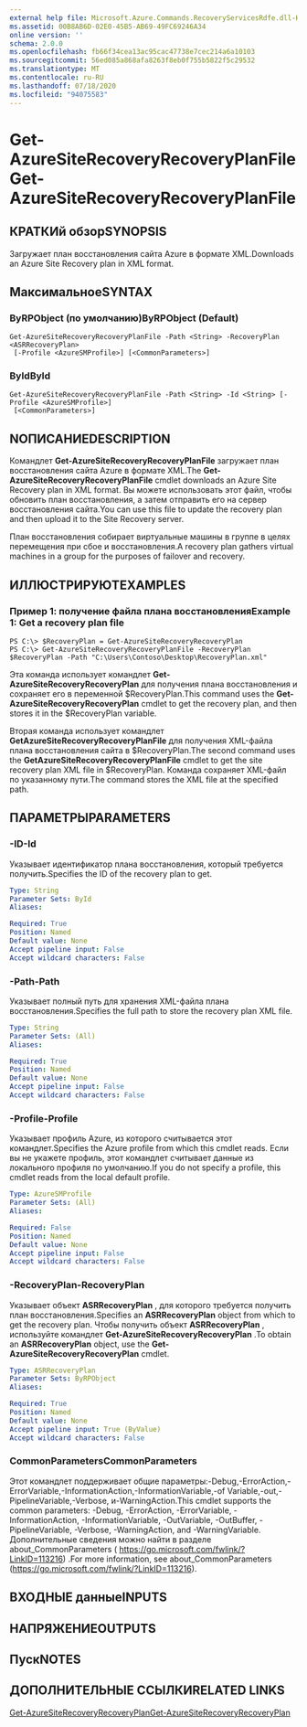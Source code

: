 ```yaml
---
external help file: Microsoft.Azure.Commands.RecoveryServicesRdfe.dll-Help.xml
ms.assetid: 00B8AB6D-02E0-45B5-AB69-49FC69246A34
online version: ''
schema: 2.0.0
ms.openlocfilehash: fb66f34cea13ac95cac47738e7cec214a6a10103
ms.sourcegitcommit: 56ed085a868afa8263f8eb0f755b5822f5c29532
ms.translationtype: MT
ms.contentlocale: ru-RU
ms.lasthandoff: 07/18/2020
ms.locfileid: "94075583"
---
```

# <span data-ttu-id="d66d3-101">Get-AzureSiteRecoveryRecoveryPlanFile</span><span class="sxs-lookup"><span data-stu-id="d66d3-101">Get-AzureSiteRecoveryRecoveryPlanFile</span></span>

## <span data-ttu-id="d66d3-102">КРАТКИй обзор</span><span class="sxs-lookup"><span data-stu-id="d66d3-102">SYNOPSIS</span></span>
<span data-ttu-id="d66d3-103">Загружает план восстановления сайта Azure в формате XML.</span><span class="sxs-lookup"><span data-stu-id="d66d3-103">Downloads an Azure Site Recovery plan in XML format.</span></span>

## <span data-ttu-id="d66d3-104">Максимальное</span><span class="sxs-lookup"><span data-stu-id="d66d3-104">SYNTAX</span></span>

### <span data-ttu-id="d66d3-105">ByRPObject (по умолчанию)</span><span class="sxs-lookup"><span data-stu-id="d66d3-105">ByRPObject (Default)</span></span>
```
Get-AzureSiteRecoveryRecoveryPlanFile -Path <String> -RecoveryPlan <ASRRecoveryPlan>
 [-Profile <AzureSMProfile>] [<CommonParameters>]
```

### <span data-ttu-id="d66d3-106">ById</span><span class="sxs-lookup"><span data-stu-id="d66d3-106">ById</span></span>
```
Get-AzureSiteRecoveryRecoveryPlanFile -Path <String> -Id <String> [-Profile <AzureSMProfile>]
 [<CommonParameters>]
```

## <span data-ttu-id="d66d3-107">NОПИСАНИЕ</span><span class="sxs-lookup"><span data-stu-id="d66d3-107">DESCRIPTION</span></span>
<span data-ttu-id="d66d3-108">Командлет **Get-AzureSiteRecoveryRecoveryPlanFile** загружает план восстановления сайта Azure в формате XML.</span><span class="sxs-lookup"><span data-stu-id="d66d3-108">The **Get-AzureSiteRecoveryRecoveryPlanFile** cmdlet downloads an Azure Site Recovery plan in XML format.</span></span>
<span data-ttu-id="d66d3-109">Вы можете использовать этот файл, чтобы обновить план восстановления, а затем отправить его на сервер восстановления сайта.</span><span class="sxs-lookup"><span data-stu-id="d66d3-109">You can use this file to update the recovery plan and then upload it to the Site Recovery server.</span></span>

<span data-ttu-id="d66d3-110">План восстановления собирает виртуальные машины в группе в целях перемещения при сбое и восстановления.</span><span class="sxs-lookup"><span data-stu-id="d66d3-110">A recovery plan gathers virtual machines in a group for the purposes of failover and recovery.</span></span>

## <span data-ttu-id="d66d3-111">ИЛЛЮСТРИРУЮТ</span><span class="sxs-lookup"><span data-stu-id="d66d3-111">EXAMPLES</span></span>

### <span data-ttu-id="d66d3-112">Пример 1: получение файла плана восстановления</span><span class="sxs-lookup"><span data-stu-id="d66d3-112">Example 1: Get a recovery plan file</span></span>
```
PS C:\> $RecoveryPlan = Get-AzureSiteRecoveryRecoveryPlan 
PS C:\> Get-AzureSiteRecoveryRecoveryPlanFile -RecoveryPlan $RecoveryPlan -Path "C:\Users\Contoso\Desktop\RecoveryPlan.xml"
```

<span data-ttu-id="d66d3-113">Эта команда использует командлет **Get-AzureSiteRecoveryRecoveryPlan** для получения плана восстановления и сохраняет его в переменной $RecoveryPlan.</span><span class="sxs-lookup"><span data-stu-id="d66d3-113">This command uses the **Get-AzureSiteRecoveryRecoveryPlan** cmdlet to get the recovery plan, and then stores it in the $RecoveryPlan variable.</span></span>

<span data-ttu-id="d66d3-114">Вторая команда использует командлет **GetAzureSiteRecoveryRecoveryPlanFile** для получения XML-файла плана восстановления сайта в $RecoveryPlan.</span><span class="sxs-lookup"><span data-stu-id="d66d3-114">The second command uses the **GetAzureSiteRecoveryRecoveryPlanFile** cmdlet to get the site recovery plan XML file in $RecoveryPlan.</span></span>
<span data-ttu-id="d66d3-115">Команда сохраняет XML-файл по указанному пути.</span><span class="sxs-lookup"><span data-stu-id="d66d3-115">The command stores the XML file at the specified path.</span></span>

## <span data-ttu-id="d66d3-116">ПАРАМЕТРЫ</span><span class="sxs-lookup"><span data-stu-id="d66d3-116">PARAMETERS</span></span>

### <span data-ttu-id="d66d3-117">-ID</span><span class="sxs-lookup"><span data-stu-id="d66d3-117">-Id</span></span>
<span data-ttu-id="d66d3-118">Указывает идентификатор плана восстановления, который требуется получить.</span><span class="sxs-lookup"><span data-stu-id="d66d3-118">Specifies the ID of the recovery plan to get.</span></span>

```yaml
Type: String
Parameter Sets: ById
Aliases: 

Required: True
Position: Named
Default value: None
Accept pipeline input: False
Accept wildcard characters: False
```

### <span data-ttu-id="d66d3-119">-Path</span><span class="sxs-lookup"><span data-stu-id="d66d3-119">-Path</span></span>
<span data-ttu-id="d66d3-120">Указывает полный путь для хранения XML-файла плана восстановления.</span><span class="sxs-lookup"><span data-stu-id="d66d3-120">Specifies the full path to store the recovery plan XML file.</span></span>

```yaml
Type: String
Parameter Sets: (All)
Aliases: 

Required: True
Position: Named
Default value: None
Accept pipeline input: False
Accept wildcard characters: False
```

### <span data-ttu-id="d66d3-121">-Profile</span><span class="sxs-lookup"><span data-stu-id="d66d3-121">-Profile</span></span>
<span data-ttu-id="d66d3-122">Указывает профиль Azure, из которого считывается этот командлет.</span><span class="sxs-lookup"><span data-stu-id="d66d3-122">Specifies the Azure profile from which this cmdlet reads.</span></span>
<span data-ttu-id="d66d3-123">Если вы не укажете профиль, этот командлет считывает данные из локального профиля по умолчанию.</span><span class="sxs-lookup"><span data-stu-id="d66d3-123">If you do not specify a profile, this cmdlet reads from the local default profile.</span></span>

```yaml
Type: AzureSMProfile
Parameter Sets: (All)
Aliases: 

Required: False
Position: Named
Default value: None
Accept pipeline input: False
Accept wildcard characters: False
```

### <span data-ttu-id="d66d3-124">-RecoveryPlan</span><span class="sxs-lookup"><span data-stu-id="d66d3-124">-RecoveryPlan</span></span>
<span data-ttu-id="d66d3-125">Указывает объект **ASRRecoveryPlan** , для которого требуется получить план восстановления.</span><span class="sxs-lookup"><span data-stu-id="d66d3-125">Specifies an **ASRRecoveryPlan** object from which to get the recovery plan.</span></span>
<span data-ttu-id="d66d3-126">Чтобы получить объект **ASRRecoveryPlan** , используйте командлет **Get-AzureSiteRecoveryRecoveryPlan** .</span><span class="sxs-lookup"><span data-stu-id="d66d3-126">To obtain an **ASRRecoveryPlan** object, use the **Get-AzureSiteRecoveryRecoveryPlan** cmdlet.</span></span>

```yaml
Type: ASRRecoveryPlan
Parameter Sets: ByRPObject
Aliases: 

Required: True
Position: Named
Default value: None
Accept pipeline input: True (ByValue)
Accept wildcard characters: False
```

### <span data-ttu-id="d66d3-127">CommonParameters</span><span class="sxs-lookup"><span data-stu-id="d66d3-127">CommonParameters</span></span>
<span data-ttu-id="d66d3-128">Этот командлет поддерживает общие параметры:-Debug,-ErrorAction,-ErrorVariable,-InformationAction,-InformationVariable,-of Variable,-out,-PipelineVariable,-Verbose, и-WarningAction.</span><span class="sxs-lookup"><span data-stu-id="d66d3-128">This cmdlet supports the common parameters: -Debug, -ErrorAction, -ErrorVariable, -InformationAction, -InformationVariable, -OutVariable, -OutBuffer, -PipelineVariable, -Verbose, -WarningAction, and -WarningVariable.</span></span> <span data-ttu-id="d66d3-129">Дополнительные сведения можно найти в разделе about_CommonParameters ( https://go.microsoft.com/fwlink/?LinkID=113216) .</span><span class="sxs-lookup"><span data-stu-id="d66d3-129">For more information, see about_CommonParameters (https://go.microsoft.com/fwlink/?LinkID=113216).</span></span>

## <span data-ttu-id="d66d3-130">ВХОДНЫЕ данные</span><span class="sxs-lookup"><span data-stu-id="d66d3-130">INPUTS</span></span>

## <span data-ttu-id="d66d3-131">НАПРЯЖЕНИЕ</span><span class="sxs-lookup"><span data-stu-id="d66d3-131">OUTPUTS</span></span>

## <span data-ttu-id="d66d3-132">Пуск</span><span class="sxs-lookup"><span data-stu-id="d66d3-132">NOTES</span></span>

## <span data-ttu-id="d66d3-133">ДОПОЛНИТЕЛЬНЫЕ ССЫЛКИ</span><span class="sxs-lookup"><span data-stu-id="d66d3-133">RELATED LINKS</span></span>

[<span data-ttu-id="d66d3-134">Get-AzureSiteRecoveryRecoveryPlan</span><span class="sxs-lookup"><span data-stu-id="d66d3-134">Get-AzureSiteRecoveryRecoveryPlan</span></span>](./Get-AzureSiteRecoveryRecoveryPlan.md)


